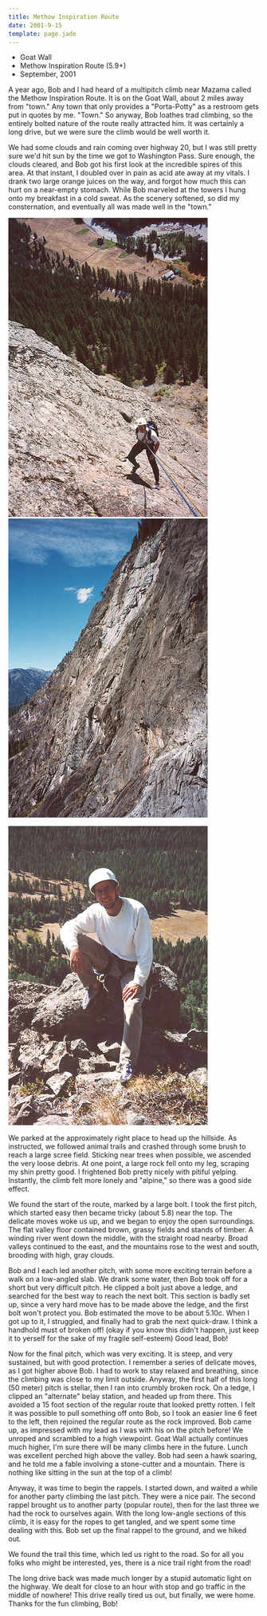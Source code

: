 ```yaml
---
title: Methow Inspiration Route
date: 2001-9-15
template: page.jade
---
```


* Goat Wall
* Methow Inspiration Route (5.9+)
* September, 2001

A year ago, 
Bob and I had heard of a multipitch climb near Mazama called
the Methow Inspiration Route. It is on the Goat Wall, about 2 miles
away from "town." Any town that only provides a "Porta-Potty" as a restroom
gets put in quotes by me. "Town." So anyway, Bob loathes trad climbing,
so the entirely bolted nature of the route really attracted him.
It was certainly a long drive, but we were sure the climb would be well
worth it.


We had some clouds and rain coming over highway 20, but I was still pretty
sure we'd hit sun by the time we got to Washington Pass. Sure enough,
the clouds cleared, and Bob got his first look at the incredible spires
of this area. At that instant, I doubled over in pain as acid ate away at
my vitals. I drank two large orange juices on the way, and forgot
how much this can hurt on a near-empty stomach. While Bob marveled at the
towers I hung onto my breakfast in a cold sweat. As the scenery
softened, so did my consternation, and eventually all was made well
in the "town."




![Rappelling the route](images/morapm.jpg)
![Goat's Beard to the left](images/goatbeard.jpg)

![The irrepressible B. Scoverski on the summit](images/bobpor.jpg)

We parked at the approximately right place to head up the hillside. As
instructed, we followed animal trails and crashed through some brush
to reach a large scree field. Sticking near trees when possible, we
ascended the very loose debris. At one point, a large rock fell onto
my leg, scraping my shin pretty good. I frightened Bob pretty nicely
with pitiful yelping. Instantly, the climb felt more lonely and "alpine,"
so there was a good side effect.


We found the start of the route, marked by a large bolt. I took the first
pitch, which started easy then became tricky (about 5.8) near the top.
The delicate moves woke us up, and we began to enjoy the open surroundings.
The flat valley floor contained brown, grassy fields and stands of timber.
A winding river went down the middle, with the straight road nearby.
Broad valleys continued to the east, and the mountains rose to the west
and south, brooding with high, gray clouds.


Bob and I each led another pitch, with some more exciting terrain before
a walk on a low-angled slab. We drank some water, then Bob took off for
a short but very difficult pitch. He clipped a bolt just above a ledge,
and searched for the best way to reach the next bolt. This section is
badly set up, since a very hard move has to be made above the ledge,
and the first bolt won't protect you. Bob estimated the move to be
about 5.10c. When I got up to it, I struggled, and finally had to grab
the next quick-draw. I think a handhold must of broken off! (okay if
you know this didn't happen, just keep it to yerself for the sake of
my fragile self-esteem) Good lead, Bob!


Now for the final pitch, which was very exciting. It is steep, and very
sustained, but with good protection. I remember a series of delicate
moves, as I got higher above Bob. I had to work to stay relaxed and
breathing, since the climbing was close to my limit outside. Anyway, the
first half of this long (50 meter) pitch is stellar, then I ran into
crumbly broken rock. On a ledge, I clipped an "alternate" belay station,
and headed up from there. This avoided a 15 foot section of the regular
route that looked pretty rotten. I felt it was possible to pull something
off onto Bob, so I took an easier line 6 feet to the left, then rejoined
the regular route as the rock improved. Bob came up, as impressed with
my lead as I was with his on the pitch before! We unroped and scrambled
to a high viewpoint. Goat Wall actually continues much higher, I'm sure
there will be many climbs here in the future. Lunch was excellent perched
high above the valley. Bob had seen a hawk soaring, and he told me a
fable involving a stone-cutter and a mountain. There is nothing like sitting
in the sun at the top of a climb!


Anyway, it was time to begin the rappels. I started down, and waited a
while for another party climbing the last pitch. They were a nice pair.
The second rappel brought us to another party (popular route), then for
the last three we had the rock to ourselves again. With the long low-angle
sections of this climb, it is easy for the ropes to get tangled, and
we spent some time dealing with this. Bob set up the final rappel to the
ground, and we hiked out.


We found the trail this time, which led us right to the road. So for all
you folks who might be interested, yes, there is a nice trail right from
the road!


The long drive back was made much longer by a stupid automatic light on
the highway. We dealt for close to an hour with stop and go traffic in
the middle of nowhere! This drive really tired us out, but finally, we
were home. Thanks for the fun climbing, Bob!



